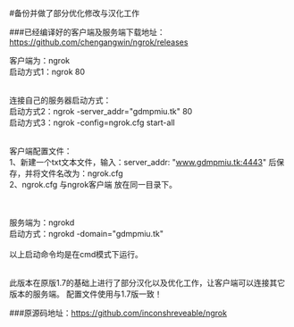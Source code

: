 #备份并做了部分优化修改与汉化工作

###已经编译好的客户端及服务端下载地址：</br>https://github.com/chengangwin/ngrok/releases

客户端为：ngrok</br>
启动方式1：ngrok 80</br></br>

连接自己的服务器启动方式：</br>
启动方式2：ngrok -server_addr="gdmpmiu.tk" 80</br>
启动方式3：ngrok -config=ngrok.cfg start-all</br></br>

客户端配置文件：</br>
1、新建一个txt文本文件，输入：server_addr: "www.gdmpmiu.tk:4443" 后保存，并将文件名改为：ngrok.cfg</br>
2、ngrok.cfg 与ngrok客户端 放在同一目录下。</br></br></br>

服务端为：ngrokd</br>
启动方式：ngrokd -domain="gdmpmiu.tk"</br></br>
以上启动命令均是在cmd模式下运行。</br></br>

此版本在原版1.7的基础上进行了部分汉化以及优化工作，让客户端可以连接其它版本的服务端。
配置文件使用与1.7版一致！


###原源码地址：https://github.com/inconshreveable/ngrok
